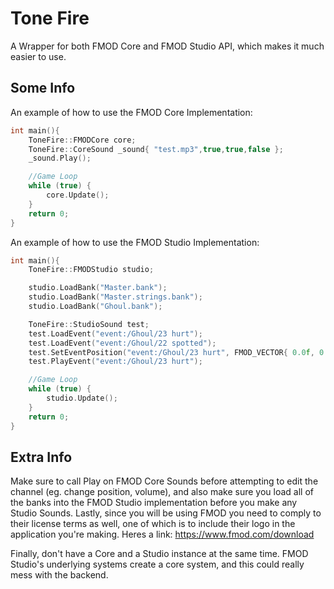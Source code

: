 # Tone Fire
A Wrapper for both FMOD Core and FMOD Studio API, which makes it much easier to use.

## Some Info
An example of how to use the FMOD Core Implementation:
```cpp
int main(){
	ToneFire::FMODCore core;
	ToneFire::CoreSound _sound{ "test.mp3",true,true,false };
	_sound.Play();

    //Game Loop
	while (true) {
		core.Update();
	}
    return 0;
}
```
An example of how to use the FMOD Studio Implementation:
```cpp
int main(){
    ToneFire::FMODStudio studio;

	studio.LoadBank("Master.bank");
	studio.LoadBank("Master.strings.bank");
	studio.LoadBank("Ghoul.bank");

	ToneFire::StudioSound test;
	test.LoadEvent("event:/Ghoul/23 hurt");
	test.LoadEvent("event:/Ghoul/22 spotted");
	test.SetEventPosition("event:/Ghoul/23 hurt", FMOD_VECTOR{ 0.0f, 0.0f, 15.0f });
	test.PlayEvent("event:/Ghoul/23 hurt");

    //Game Loop
	while (true) {
		studio.Update();
	}
	return 0;
}
```
## Extra Info
Make sure to call Play on FMOD Core Sounds before attempting to edit the channel (eg. change position, volume), and also make sure you load all of the banks into the FMOD Studio implementation before you make any Studio Sounds. Lastly, since you will be using FMOD you need to comply to their license terms as well, one of which is to include their logo in the application you're making. Heres a link: https://www.fmod.com/download

Finally, don't have a Core and a Studio instance at the same time. FMOD Studio's underlying systems create a core system, and this could really mess with the backend.
